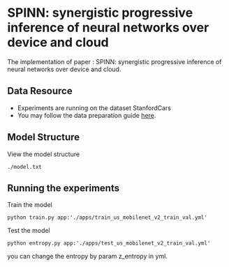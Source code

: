 # SPINN: synergistic progressive inference of neural networks over device and cloud

The implementation of paper : SPINN: synergistic progressive inference of neural networks over device and cloud.

## Data Resource
* Experiments are running on the dataset StanfordCars
* You may follow the data preparation guide [here](https://ai.stanford.edu/~jkrause/cars/car_dataset.html).
  
## Model Structure
View the model structure
```
./model.txt
```

## Running the experiments
Train the model
```
python train.py app:'./apps/train_us_mobilenet_v2_train_val.yml'
```
Test the model
```
python entropy.py app:'./apps/test_us_mobilenet_v2_train_val.yml'
```
you can change the entropy by param z_entropy in yml.

